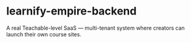 # learnify-empire-backend
A real Teachable-level SaaS — multi-tenant system where creators can launch their own course sites.
